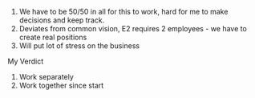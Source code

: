 
1. We have to be 50/50 in all for this to work, hard for me to make decisions and keep track.
2. Deviates from common vision, E2 requires 2 employees - we have to create real positions
3. Will put lot of stress on the business


My Verdict

1. Work separately
2. Work together since start